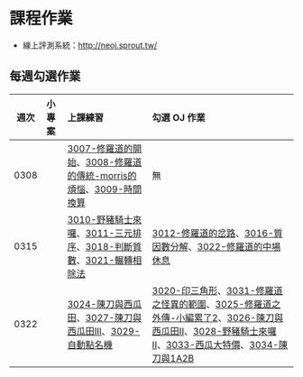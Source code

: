 # 課程作業

* 線上評測系統：http://neoj.sprout.tw/

## 每週勾選作業



| 週次   | 小專案   | 上課練習                                        | 勾選 OJ 作業                                 |
| :----: | :------- | :---------                                      | :---------                                   |
|  0308  |          | 	[3007-修羅道的開始](https://neoj.sprout.tw/problem/3007/)、[3008-修羅道的傳統-morris的煩惱](https://neoj.sprout.tw/problem/3008/)、[3009-時間換算](https://neoj.sprout.tw/problem/3009/)	 | 	無	  |
|  0315  |          | [3010-野豬騎士來囉](https://neoj.sprout.tw/problem/3010/)、[3011-三元排序](https://neoj.sprout.tw/problem/3011/)、[3018-判斷質數](https://neoj.sprout.tw/problem/3018/)、[3021-輾轉相除法](https://neoj.sprout.tw/problem/3021/)	| [3012-修羅道的岔路](https://neoj.sprout.tw/problem/3012/)、[3016-質因數分解](https://neoj.sprout.tw/problem/3016/)、[3022-修羅道的中場休息](https://neoj.sprout.tw/problem/3022/)	|
|  0322  |          | [3024-陳刀與西瓜田](https://neoj.sprout.tw/problem/3024/)、[3027-陳刀與西瓜田III](https://neoj.sprout.tw/problem/3027/)、[3029-自動點名機](https://neoj.sprout.tw/problem/3029/)	| [3020-印三角形](https://neoj.sprout.tw/problem/3020/)、[3031-修羅道之怪異的範圍](https://neoj.sprout.tw/problem/3031/)、[3025-修羅道之外傳-小編累了2](https://neoj.sprout.tw/problem/3025/)、[3026-陳刀與西瓜田II](https://neoj.sprout.tw/problem/3026/)、[3028-野豬騎士來囉II](https://neoj.sprout.tw/problem/3028/)、[3033-西瓜大特價](https://neoj.sprout.tw/problem/3033/)、[3034-陳刀與1A2B](https://neoj.sprout.tw/problem/3034/)	|

